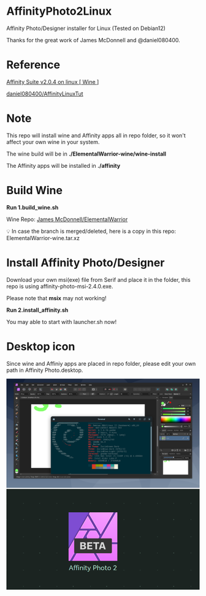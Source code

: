 # AffinityPhoto2Linux
Affinity Photo/Designer installer for Linux (Tested on Debian12)

Thanks for the great work of James McDonnell and @daniel080400.

# Reference
[Affinity Suite v2.0.4 on linux [ Wine ]](https://forum.affinity.serif.com/index.php?/topic/182758-affinity-suite-v204-on-linux-wine/)

[daniel080400/AffinityLinuxTut](https://github.com/daniel080400/AffinityLinuxTut/tree/main)

# Note
This repo will install wine and Affinity apps all in repo folder, so it won't affect your own wine in your system.

The wine build will be in <b>./ElementalWarrior-wine/wine-install</b>

The Affinity apps will be installed in <b>./affinity</b>


# Build Wine

<b>Run 1.build_wine.sh</b>

Wine Repo: [James McDonnell/ElementalWarrior](https://gitlab.winehq.org/ElementalWarrior/wine)

 💡 In case the branch is merged/deleted, here is a copy in this repo: ElementalWarrior-wine.tar.xz

 # Install Affinity Photo/Designer

 Download your own msi(exe) file from Serif and place it in the folder, this repo is using affinity-photo-msi-2.4.0.exe.
 
 Please note that <b>msix</b> may not working!

<b>Run 2.install_affinity.sh</b>

You may able to start with launcher.sh now!

# Desktop icon

Since wine and Affiniy apps are placed in repo folder, please edit your own path in Affinity Photo.desktop.

![screenshot1](screenshot1.png)
![screenshot2](screenshot2.png)






